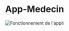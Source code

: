 # App-Medecin

![Fonctionnement de l'appli](https://files.akwaryoum.fr/img/2016-04-30_01-13-50.gif)
